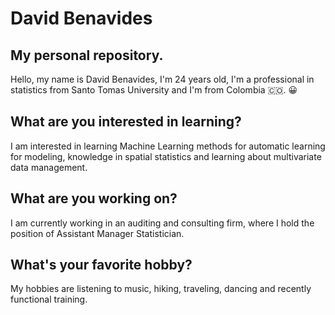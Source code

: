 # David Benavides
## My personal repository.

Hello, my name is David Benavides, I'm 24 years old, I'm a professional in statistics from Santo Tomas University and I'm from Colombia 🇨🇴. 😀

## What are you interested in learning?

I am interested in learning Machine Learning methods for automatic learning for modeling, knowledge in spatial statistics and learning about multivariate data management.

## What are you working on?

I am currently working in an auditing and consulting firm, where I hold the position of Assistant Manager Statistician.

## What's your favorite hobby?

My hobbies are listening to music, hiking, traveling, dancing and recently functional training. 
